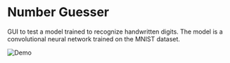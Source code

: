 # Number Guesser
GUI to test a model trained to recognize handwritten digits.
The model is a convolutional neural network trained on the MNIST dataset.


<img alt="Demo" src="demo.gif"/>

